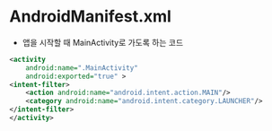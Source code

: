 # AndroidManifest.xml
- 앱을 시작할 때 MainActivity로 가도록 하는 코드
```xml
<activity
    android:name=".MainActivity"
    android:exported="true" >
<intent-filter>
    <action android:name="android.intent.action.MAIN"/>
    <category android:name="android.intent.category.LAUNCHER"/>
</intent-filter>
</activity>
```
